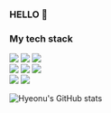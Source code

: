 ### HELLO 👋
<h3>My tech stack </h3>
<link rel="stylesheet" type="text/css" href="/readme.css">
<div class="container">
 <div class="front">
    <img src="https://img.shields.io/badge/HTML-black?style=flat&logo=HTML5&logoColor=#E34F26"/>
  <img src="https://img.shields.io/badge/CSS-black?style=flat&logo=css3&logoColor=#1572B6"/>
    <img src="https://img.shields.io/badge/JavaScript-black?style=flat&logo=JavaScript&logoColor=#F7DF1E"/>  
 </div>

 <div class="framework">
   <img src="https://img.shields.io/badge/Next.js-black?style=flat&logo=nextdotjs&logoColor=#000000"/>
   <img src="https://img.shields.io/badge/React-black?style=flat&logo=react&logoColor=#61DAFB"/>
   <img src="https://img.shields.io/badge/Vue.js-black?style=flat&logo=vuedotjs&logoColor=#4FC08D"/>
 </div>
 <div class="back">
  <img src="https://img.shields.io/badge/MongoDB-black?style=flat&logo=mongodb&logoColor=#47A248"/>
  <img src="https://img.shields.io/badge/MySQL-black?style=flat&logo=mysql&logoColor=#4479A1"/>
 </div>
 
</div>
 
![Hyeonu's GitHub stats](https://github-readme-stats.vercel.app/api?username=hyeonu0303&show_icons=true&theme=tokyonight)
